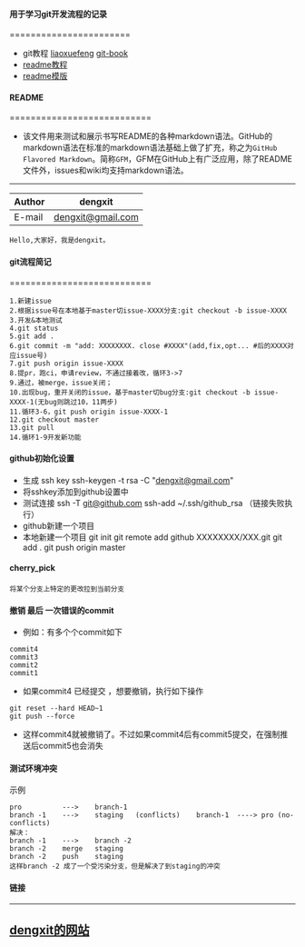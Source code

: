 #### 用于学习git开发流程的记录
=======================

* git教程
[liaoxuefeng](https://www.liaoxuefeng.com/wiki/896043488029600)
[git-book](https://git-scm.com/book/zh/v2)
* [readme教程](https://blog.csdn.net/kaitiren/article/details/38513715)
* [readme模版](https://github.com/guodongxiaren/README/edit/master/README.md)

#### README
===========================
* 该文件用来测试和展示书写README的各种markdown语法。GitHub的markdown语法在标准的markdown语法基础上做了扩充，称之为`GitHub Flavored Markdown`。简称`GFM`，GFM在GitHub上有广泛应用，除了README文件外，issues和wiki均支持markdown语法。

****
	
|Author|dengxit|
|---|---
|E-mail|dengxit@gmail.com

    Hello,大家好，我是dengxit。
    
#### git流程简记
===========================
```
1.新建issue
2.根据issue号在本地基于master切issue-XXXX分支:git checkout -b issue-XXXX
3.开发&本地测试
4.git status
5.git add .
6.git commit -m "add: XXXXXXXX. close #XXXX"(add,fix,opt... #后的XXXX对应issue号)
7.git push origin issue-XXXX
8.提pr，跑ci，申请review，不通过接着改，循环3->7
9.通过，被merge，issue关闭；
10.出现bug，重开关闭的issue，基于master切bug分支:git checkout -b issue-XXXX-1(无bug则跳过10，11两步)
11.循环3-6，git push origin issue-XXXX-1
12.git checkout master
13.git pull
14.循环1-9开发新功能
```

#### github初始化设置
* 生成 ssh key 
ssh-keygen -t rsa -C "dengxit@gmail.com"
* 将sshkey添加到github设置中
* 测试连接
ssh -T git@github.com
ssh-add ~/.ssh/github_rsa （链接失败执行）
* github新建一个项目
* 本地新建一个项目
 git init
 git remote add github XXXXXXXX/XXX.git
 git add .
 git push origin master

#### cherry_pick
```
将某个分支上特定的更改拉到当前分支
```

#### 撤销 最后 一次错误的commit
* 例如：有多个个commit如下
```
commit4
commit3
commit2
commit1
```
* 如果commit4 已经提交 ，想要撤销，执行如下操作
```
git reset --hard HEAD~1
git push --force
```
* 这样commit4就被撤销了。不过如果commit4后有commit5提交，在强制推送后commit5也会消失


#### 测试环境冲突
示例
```
pro          --->    branch-1
branch -1    --->    staging   (conflicts)    branch-1  ----> pro (no-conflicts)
解决：
branch -1    --->    branch -2
branch -2    merge   staging
branch -2    push    staging
这样branch -2 成了一个受污染分支，但是解决了到staging的冲突
```



#### 链接
--------------------------------
[dengxit的网站](http://www.dengxitong.com "我的网站")
--------------------------------
